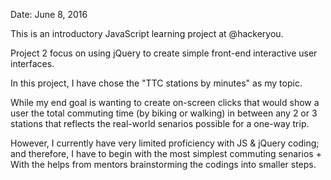 Date: June 8, 2016

This is an introductory JavaScript learning project at @hackeryou.

Project 2 focus on using jQuery to create simple front-end interactive user interfaces.

In this project, I have chose the "TTC stations by minutes" as my topic. 

While my end goal is wanting to create on-screen clicks that would show a user the total commuting time (by biking or walking) in between any 2 or 3 stations that reflects the real-world senarios possible for a one-way trip.

However, I currently have very limited proficiency with JS & jQuery coding; and therefore, I have to begin with the most simplest commuting senarios + With the helps from mentors brainstorming the codings into smaller steps. 

